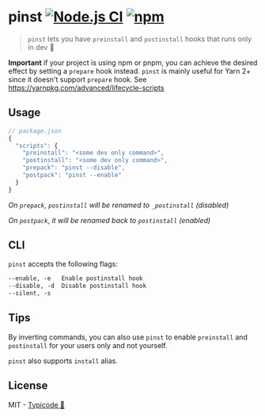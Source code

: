 # pinst [![Node.js CI](https://github.com/typicode/pinst/workflows/Node.js%20CI/badge.svg)](https://github.com/typicode/pinst/actions) [![npm](https://img.shields.io/npm/v/pinst.svg)](https://www.npmjs.com/package/pinst)

> `pinst` lets you have `preinstall` and `postinstall` hooks that runs only in dev 🍺

**Important** if your project is using npm or pnpm, you can achieve the desired effect by setting a `prepare` hook instead. `pinst` is mainly useful for Yarn 2+ since it doesn't support `prepare` hook. See https://yarnpkg.com/advanced/lifecycle-scripts

## Usage

```js
// package.json
{
  "scripts": {
    "preinstall": "<some dev only command>",
    "postinstall": "<some dev only command>",
    "prepack": "pinst --disable",
    "postpack": "pinst --enable"
  }
}
```

_On `prepack`, `postinstall` will be renamed to `_postinstall` (disabled)_

_On `postpack`, it will be renamed back to `postinstall` (enabled)_

## CLI

`pinst` accepts the following flags:

```txt
--enable, -e   Enable postinstall hook
--disable, -d  Disable postinstall hook
--silent, -s
```

## Tips

By inverting commands, you can also use `pinst` to enable `preinstall` and `postinstall` for your users only and not yourself.

`pinst` also supports `install` alias.

## License

MIT - [Typicode :cactus:](https://github.com/typicode)
